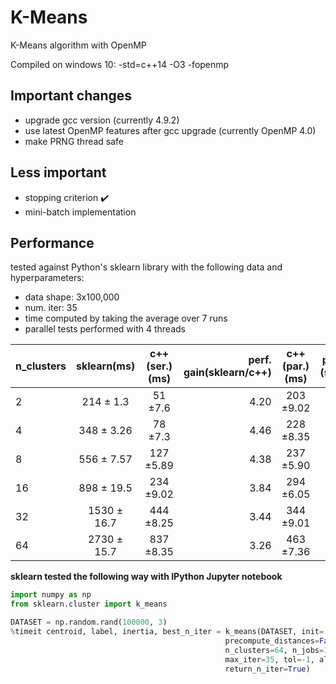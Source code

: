 # K-Means
K-Means algorithm with OpenMP

Compiled on windows 10: -std=c++14 -O3 -fopenmp

## Important changes

* upgrade gcc version (currently 4.9.2)
* use latest OpenMP features after gcc upgrade (currently OpenMP 4.0)
* make PRNG thread safe

## Less important

* stopping criterion :heavy_check_mark:
* mini-batch implementation

## Performance

tested against Python's sklearn library with the following data and hyperparameters:

* data shape: 3x100,000
* num. iter: 35
* time computed by taking the average over 7 runs
* parallel tests performed with 4 threads

| n_clusters | sklearn(ms)   | c++(ser.)(ms)  |  perf. gain(sklearn/c++) |c++(par.)(ms)| perf. gain (ser./par.)|
| :---       |:---:          |:---:           |---:                      |:---:        |---:                   |
|     2      | 214 ± 1.3     |  51 ±7.6      |4.20| 203 ±9.02|0.25|-|
|     4      | 348 ± 3.26    |  78 ±7.3      |4.46| 228 ±8.35|0.34|-|
|     8      | 556 ± 7.57    | 127 ±5.89     |4.38| 237 ±5.90|0.54|-|
|     16     | 898 ± 19.5    | 234 ±9.02     |3.84| 294 ±6.05|0.80|-|
|     32     |1530 ± 16.7    | 444 ±8.25     |3.44| 344 ±9.01|1.29|-|
|     64     |2730 ± 15.7    | 837 ±8.35     |3.26| 463 ±7.36|1.81|-|


**sklearn tested the following way with IPython Jupyter notebook**
```python
import numpy as np
from sklearn.cluster import k_means

DATASET = np.random.rand(100000, 3)
%timeit centroid, label, inertia, best_n_iter = k_means(DATASET, init='random', \
                                                precompute_distances=False, n_init=1, \
                                                n_clusters=64, n_jobs=1, \
                                                max_iter=35, tol=-1, algorithm="full", \
                                                return_n_iter=True)
```
